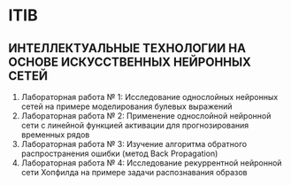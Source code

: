 # ITIB
## ИНТЕЛЛЕКТУАЛЬНЫЕ ТЕХНОЛОГИИ НА ОСНОВЕ ИСКУССТВЕННЫХ НЕЙРОННЫХ СЕТЕЙ
1. Лабораторная работа № 1: Исследование однослойных нейронных сетей на примере моделирования булевых выражений
2. Лабораторная работа № 2: Применение однослойной нейронной сети с линейной функцией активации для прогнозирования временных рядов
3. Лабораторная работа № 3: Изучение алгоритма обратного распространения ошибки (метод Back Propagation) 
4. Лабораторная работа № 4: Исследование рекуррентной нейронной сети Хопфилда на примере задачи распознавания образов 
